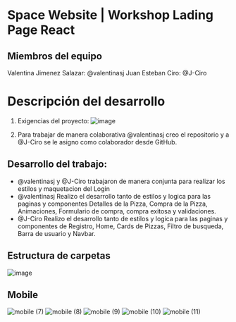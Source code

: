 # Space Website | Workshop Lading Page React
## Miembros del equipo
Valentina Jimenez Salazar: @valentinasj 
Juan Esteban Ciro: @J-Ciro 

# Descripción del desarrollo
1. Exigencias del proyecto:
![image](https://github.com/valentinasj/Workshop-Pizzas/assets/37349818/f1c7399e-57c2-41f4-aa57-b904d80eecba)

2. Para trabajar de manera colaborativa @valentinasj  creo el repositorio y a @J-Ciro se le asigno como colaborador desde GitHub.

## Desarrollo del trabajo:
- @valentinasj  y @J-Ciro trabajaron de manera conjunta para realizar los estilos y maquetacion del Login
- @valentinasj  Realizo el desarrollo tanto de estilos y logica para las paginas y componentes Detalles de la Pizza, Compra de la Pizza, Animaciones, Formulario de compra, compra exitosa y validaciones.
- @J-Ciro  Realizo el desarrollo tanto de estilos y logica para las paginas y componentes de Registro, Home, Cards de Pizzas, Filtro de busqueda, Barra de usuario y Navbar.

## Estructura de carpetas
![image](https://github.com/valentinasj/Workshop-Pizzas/assets/37349818/d173c25b-456e-4a1a-b5f8-273a6a43eb46)

## Mobile

![mobile (7)](https://github.com/valentinasj/Workshop-Pizzas/assets/37349818/e583edd7-4d46-4435-9fe0-06c7a02a8367)
![mobile (8)](https://github.com/valentinasj/Workshop-Pizzas/assets/37349818/a4365b9c-0b88-4fbd-b9e3-08acf261dae3)
![mobile (9)](https://github.com/valentinasj/Workshop-Pizzas/assets/37349818/ee129ddf-55f8-4ed9-b3af-6ca5527d5da3)
![mobile (10)](https://github.com/valentinasj/Workshop-Pizzas/assets/37349818/9a490658-7fd3-4c0e-989f-156062eef677)
![mobile (11)](https://github.com/valentinasj/Workshop-Pizzas/assets/37349818/4df007c8-316e-4d83-81d3-6e27afbc1a95)

